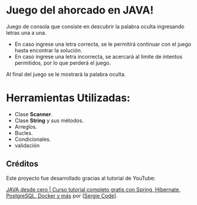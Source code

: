 # Juego del ahorcado en JAVA!

Juego de consola que consiste en descubrir la palabra oculta ingresando letras una a una.

- En caso  ingrese una letra correcta, se le permitirá continuar con el juego hasta encontrar la solución. 
- En caso ingrese una letra incorrecta, se acercará al limite de intentos permitidos, por lo que perderá el juego.

Al final del juego se le mostrará la palabra oculta.

# Herramientas Utilizadas:
- Clase **Scanner**.
- Clase **String** y sus métodos.
- Arreglos.
- Bucles.
- Condicionales.
- validación

## Créditos

Este proyecto fue desarrollado gracias al tutorial de YouTube:

[JAVA desde cero | Curso tutorial completo gratis con Spring, Hibernate, PostgreSQL, Docker y más](https://www.youtube.com/watch?v=BdNqW63ZaB0) por [[Sergie Code](https://www.youtube.com/@SergieCode)].
